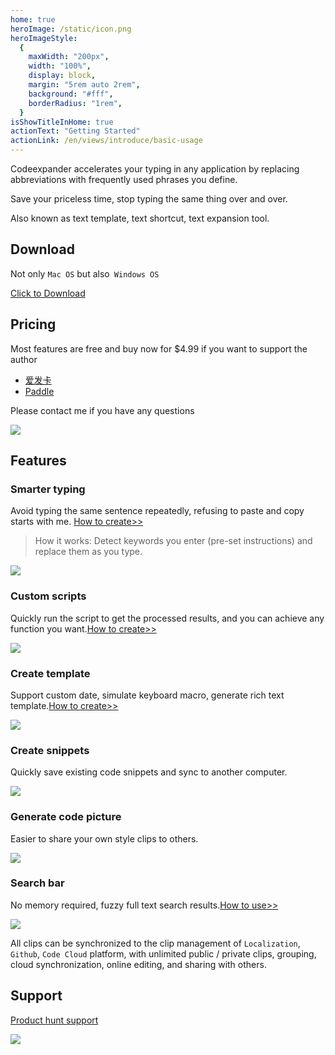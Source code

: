 ```yaml
---
home: true
heroImage: /static/icon.png
heroImageStyle:
  {
    maxWidth: "200px",
    width: "100%",
    display: block,
    margin: "5rem auto 2rem",
    background: "#fff",
    borderRadius: "1rem",
  }
isShowTitleInHome: true
actionText: "Getting Started"
actionLink: /en/views/introduce/basic-usage
---
```


<ClientOnly>
  <Swiper></Swiper>
</ClientOnly>

Codeexpander accelerates your typing in any application by replacing abbreviations with frequently used phrases you define.

Save your priceless time, stop typing the same thing over and over.

Also known as text template, text shortcut, text expansion tool.

## **Download**

Not only `Mac OS` but also` Windows OS`

[Click to Download](https://github.com/oncework/codeexpander/releases)

## **Pricing**

Most features are free and buy now for \$4.99 if you want to support the author

- [爱发卡](https://w.url.cn/s/AHRprNl)
- [Paddle](https://pay.codeexpander.com/)

Please contact me if you have any questions

![](https://s1.ax1x.com/2020/06/29/NWdXD0.jpg)

## Features

### Smarter typing

Avoid typing the same sentence repeatedly, refusing to paste and copy starts with me. [How to create>>](/en/views/advance/text-and-script.html)

> How it works: Detect keywords you enter (pre-set instructions) and replace them as you type.

![](https://s1.ax1x.com/2020/06/15/N9utKA.gif)

### Custom scripts

Quickly run the script to get the processed results, and you can achieve any function you want.[How to create>>](/en/views/advance/text-and-script.html)

![](https://s1.ax1x.com/2020/06/15/N9ugrn.gif)

### Create template

Support custom date, simulate keyboard macro, generate rich text template.[How to create>>](/en/views/advance/fill-in.html)

![](https://s1.ax1x.com/2020/06/15/N9uDPS.gif)

### Create snippets

Quickly save existing code snippets and sync to another computer.

![](https://s1.ax1x.com/2020/06/15/N9uh5T.gif)

### Generate code picture

Easier to share your own style clips to others.

![](https://s1.ax1x.com/2020/06/15/N9u2bq.gif)

### Search bar

No memory required, fuzzy full text search results.[How to use>>](/en/views/introduce/quick-browse.html)

![](https://s1.ax1x.com/2020/06/29/NWdfDP.gif)

All clips can be synchronized to the clip management of `Localization`,` Github`, `Code Cloud` platform, with unlimited public / private clips, grouping, cloud synchronization, online editing, and sharing with others.

## **Support**

[Product hunt support](https://www.producthunt.com/posts/oncework?utm_source=badge-featured&utm_medium=badge&utm_souce=badge-oncework)

![](https://api.producthunt.com/widgets/embed-image/v1/featured.svg?post_id=135763&theme=light)
